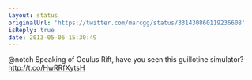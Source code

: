 ```yaml
---
layout: status
originalUrl: 'https://twitter.com/marcgg/status/331430860119236608'
isReply: true
date: 2013-05-06 15:30:49
---
```


@notch Speaking of Oculus Rift, have you seen this guillotine simulator? http://t.co/HwRRfXytsH
